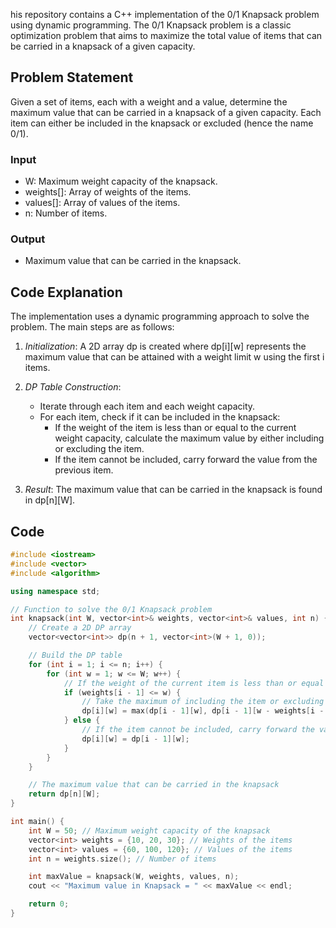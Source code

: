 his repository contains a C++ implementation of the 0/1 Knapsack problem using dynamic programming. The 0/1 Knapsack problem is a classic optimization problem that aims to maximize the total value of items that can be carried in a knapsack of a given capacity.

## Problem Statement

Given a set of items, each with a weight and a value, determine the maximum value that can be carried in a knapsack of a given capacity. Each item can either be included in the knapsack or excluded (hence the name 0/1).

### Input
- W: Maximum weight capacity of the knapsack.
- weights[]: Array of weights of the items.
- values[]: Array of values of the items.
- n: Number of items.

### Output
- Maximum value that can be carried in the knapsack.

## Code Explanation

The implementation uses a dynamic programming approach to solve the problem. The main steps are as follows:

1. *Initialization*: A 2D array dp is created where dp[i][w] represents the maximum value that can be attained with a weight limit w using the first i items.

2. *DP Table Construction*:
   - Iterate through each item and each weight capacity.
   - For each item, check if it can be included in the knapsack:
     - If the weight of the item is less than or equal to the current weight capacity, calculate the maximum value by either including or excluding the item.
     - If the item cannot be included, carry forward the value from the previous item.

3. *Result*: The maximum value that can be carried in the knapsack is found in dp[n][W].

## Code

```cpp
#include <iostream>
#include <vector>
#include <algorithm>

using namespace std;

// Function to solve the 0/1 Knapsack problem
int knapsack(int W, vector<int>& weights, vector<int>& values, int n) {
    // Create a 2D DP array
    vector<vector<int>> dp(n + 1, vector<int>(W + 1, 0));

    // Build the DP table
    for (int i = 1; i <= n; i++) {
        for (int w = 1; w <= W; w++) {
            // If the weight of the current item is less than or equal to the current capacity
            if (weights[i - 1] <= w) {
                // Take the maximum of including the item or excluding it
                dp[i][w] = max(dp[i - 1][w], dp[i - 1][w - weights[i - 1]] + values[i - 1]);
            } else {
                // If the item cannot be included, carry forward the value without it
                dp[i][w] = dp[i - 1][w];
            }
        }
    }

    // The maximum value that can be carried in the knapsack
    return dp[n][W];
}

int main() {
    int W = 50; // Maximum weight capacity of the knapsack
    vector<int> weights = {10, 20, 30}; // Weights of the items
    vector<int> values = {60, 100, 120}; // Values of the items
    int n = weights.size(); // Number of items

    int maxValue = knapsack(W, weights, values, n);
    cout << "Maximum value in Knapsack = " << maxValue << endl;

    return 0;
}
